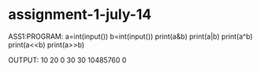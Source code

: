 # assignment-1-july-14
ASS1:PROGRAM:
a=int(input())
b=int(input())
print(a&b)
print(a|b)
print(a^b)
print(a<<b)
print(a>>b)

OUTPUT:
10
20
0
30
30
10485760
0
